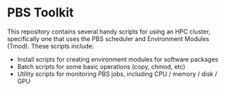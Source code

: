 # PBS Toolkit

This repository contains several handy scripts for using an HPC cluster, specifically one that uses the PBS scheduler and Environment Modules (Tmod). These scripts include:

- Install scripts for creating environment modules for software packages
- Batch scripts for some basic operations (copy, chmod, etc)
- Utility scripts for monitoring PBS jobs, including CPU / memory / disk / GPU
